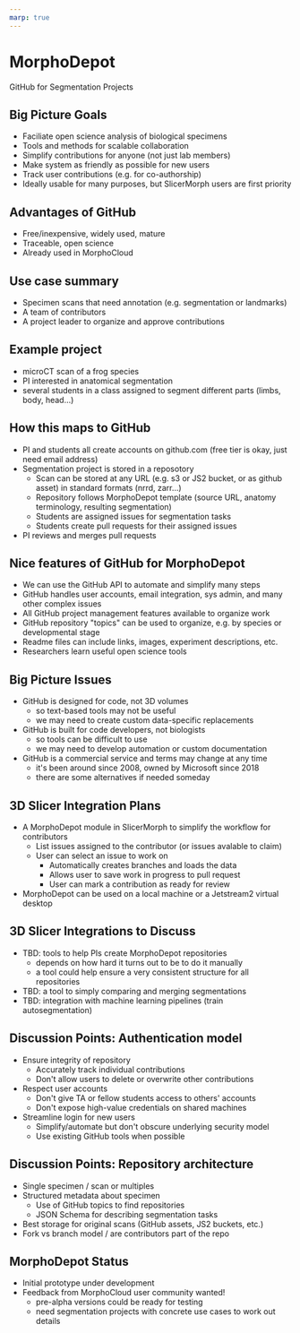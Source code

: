 ```yaml
---
marp: true
---
```


<!--
theme: gaia
class:
 - invert
headingDivider: 2 
paginate: true
-->

<!--
_class:
 - lead
 - invert
-->


# MorphoDepot

GitHub for Segmentation Projects

## Big Picture Goals

- Faciliate open science analysis of biological specimens
- Tools and methods for scalable collaboration
- Simplify contributions for anyone (not just lab members)
- Make system as friendly as possible for new users
- Track user contributions (e.g. for co-authorship)
- Ideally usable for many purposes, but SlicerMorph users are first priority

## Advantages of GitHub

- Free/inexpensive, widely used, mature
- Traceable, open science
- Already used in MorphoCloud

## Use case summary

- Specimen scans that need annotation (e.g. segmentation or landmarks)
- A team of contributors
- A project leader to organize and approve contributions

## Example project
- microCT scan of a frog species
- PI interested in anatomical segmentation
- several students in a class assigned to segment different parts (limbs, body, head...)


## How this maps to GitHub

- PI and students all create accounts on github.com (free tier is okay, just need email address)
- Segmentation project is stored in a reposotory
  - Scan can be stored at any URL (e.g. s3 or JS2 bucket, or as github asset) in standard formats (nrrd, zarr...)
  - Repository follows MorphoDepot template (source URL, anatomy terminology, resulting segmentation)
  - Students are assigned issues for segmentation tasks
  - Students create pull requests for their assigned issues
- PI reviews and merges pull requests

## Nice features of GitHub for MorphoDepot

- We can use the GitHub API to automate and simplify many steps
- GitHub handles user accounts, email integration, sys admin, and many other complex issues
- All GitHub project management features available to organize work
- GitHub repository "topics" can be used to organize, e.g. by species or developmental stage
- Readme files can include links, images, experiment descriptions, etc.
- Researchers learn useful open science tools

## Big Picture Issues

- GitHub is designed for code, not 3D volumes
  - so text-based tools may not be useful
  - we may need to create custom data-specific replacements
- GitHub is built for code developers, not biologists
  - so tools can be difficult to use
  - we may need to develop automation or custom documentation
- GitHub is a commercial service and terms may change at any time
  - it's been around since 2008, owned by Microsoft since 2018
  - there are some alternatives if needed someday

## 3D Slicer Integration Plans

- A MorphoDepot module in SlicerMorph to simplify the workflow for contributors
  - List issues assigned to the contributor (or issues avalable to claim)
  - User can select an issue to work on
    - Automatically creates branches and loads the data
    - Allows user to save work in progress to pull request
    - User can mark a contribution as ready for review
- MorphoDepot can be used on a local machine or a Jetstream2 virtual desktop

## 3D Slicer Integrations to Discuss
- TBD: tools to help PIs create MorphoDepot repositories
  - depends on how hard it turns out to be to do it manually
  - a tool could help ensure a very consistent structure for all repositories
- TBD: a tool to simply comparing and merging segmentations
- TBD: integration with machine learning pipelines (train autosegmentation)

## Discussion Points: Authentication model

- Ensure integrity of repository
  - Accurately track individual contributions
  - Don't allow users to delete or overwrite other contributions
- Respect user accounts
  - Don't give TA or fellow students access to others' accounts
  - Don't expose high-value credentials on shared machines
- Streamline login for new users
  - Simplify/automate but don't obscure underlying security model
  - Use existing GitHub tools when possible

## Discussion Points: Repository architecture

- Single specimen / scan or multiples
- Structured metadata about specimen
  - Use of GitHub topics to find repositories
  - JSON Schema for describing segmentation tasks
- Best storage for original scans (GitHub assets, JS2 buckets, etc.)
- Fork vs branch model / are contributors part of the repo

## MorphoDepot Status

- Initial prototype under development
- Feedback from MorphoCloud user community wanted!
  - pre-alpha versions could be ready for testing
  - need segmentation projects with concrete use cases to work out details


